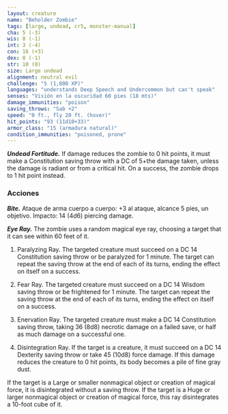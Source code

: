 ```yaml
---
layout: creature
name: "Beholder Zombie"
tags: [large, undead, cr5, monster-manual]
cha: 5 (-3)
wis: 8 (-1)
int: 3 (-4)
con: 16 (+3)
dex: 8 (-1)
str: 10 (0)
size: Large undead
alignment: neutral evil
challenge: "5 (1,800 XP)"
languages: "understands Deep Speech and Undercommon but can't speak"
senses: "Visión en la oscuridad 60 pies (18 mts)"
damage_immunities: "poison"
saving_throws: "Sab +2"
speed: "0 ft., fly 20 ft. (hover)"
hit_points: "93 (11d10+33)"
armor_class: "15 (armadura natural)"
condition_immunities: "poisoned, prone"
---
```


***Undead Fortitude.*** If damage reduces the zombie to 0 hit points, it must make a Constitution saving throw with a DC of 5+the damage taken, unless the damage is radiant or from a critical hit. On a success, the zombie drops to 1 hit point instead.

### Acciones

***Bite.*** Ataque de arma cuerpo a cuerpo: +3 al ataque, alcance 5 pies, un objetivo. Impacto: 14 (4d6) piercing damage.

***Eye Ray.*** The zombie uses a random magical eye ray, choosing a target that it can see within 60 feet of it.

1. Paralyzing Ray. The targeted creature must succeed on a DC 14 Constitution saving throw or be paralyzed for 1 minute. The target can repeat the saving throw at the end of each of its turns, ending the effect on itself on a success.

2. Fear Ray. The targeted creature must succeed on a DC 14 Wisdom saving throw or be frightened for 1 minute. The target can repeat the saving throw at the end of each of its turns, ending the effect on itself on a success.

3. Enervation Ray. The targeted creature must make a DC 14 Constitution saving throw, taking 36 (8d8) necrotic damage on a failed save, or half as much damage on a successful one.

4. Disintegration Ray. If the target is a creature, it must succeed on a DC 14 Dexterity saving throw or take 45 (10d8) force damage. If this damage reduces the creature to 0 hit points, its body becomes a pile of fine gray dust.

If the target is a Large or smaller nonmagical object or creation of magical force, it is disintegrated without a saving throw. If the target is a Huge or larger nonmagical object or creation of magical force, this ray disintegrates a 10-foot cube of it.
